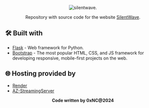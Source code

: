 <p align="center">
  <img src="https://i.imgur.com/JAC7aWI.png" alt="silentwave."> 
</p>

<p align="center">
  Repository with source code for the website <a href="https://silentwave.cc">SilentWave</a>.
</p>

## 🛠️ Built with

- [Flask](https://flask.palletsprojects.com/en/2.0.x/) - Web framework for Python.
- [Bootstrap](https://getbootstrap.com/) - The most popular HTML, CSS, and JS framework for developing responsive, mobile-first projects on the web.

## 🌐 Hosting provided by

- [Render](https://render.com/)
- [AZ-StreamingServer](https://az-streamingserver.com/)

<p align="center">
  <b>Code written by 0xNC@2024</b>
</p>
